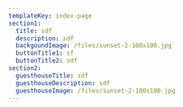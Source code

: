```yaml
---
templateKey: index-page
section1:
  title: sdf
  description: sdf
  backgoundImage: /files/sunset-2-100x100.jpg
  buttonTitle1: sf
  buttonTitle2: sdf
section2:
  guesthouseTitle: sdf
  guesthouseDescription: sdf
  guesthouseImage: /files/sunset-2-100x100.jpg
---
```

